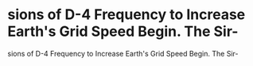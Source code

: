 # sions of D-4 Frequency to Increase Earth's Grid Speed Begin. The Sir-

sions of D-4 Frequency to Increase Earth's Grid Speed Begin. The Sir-